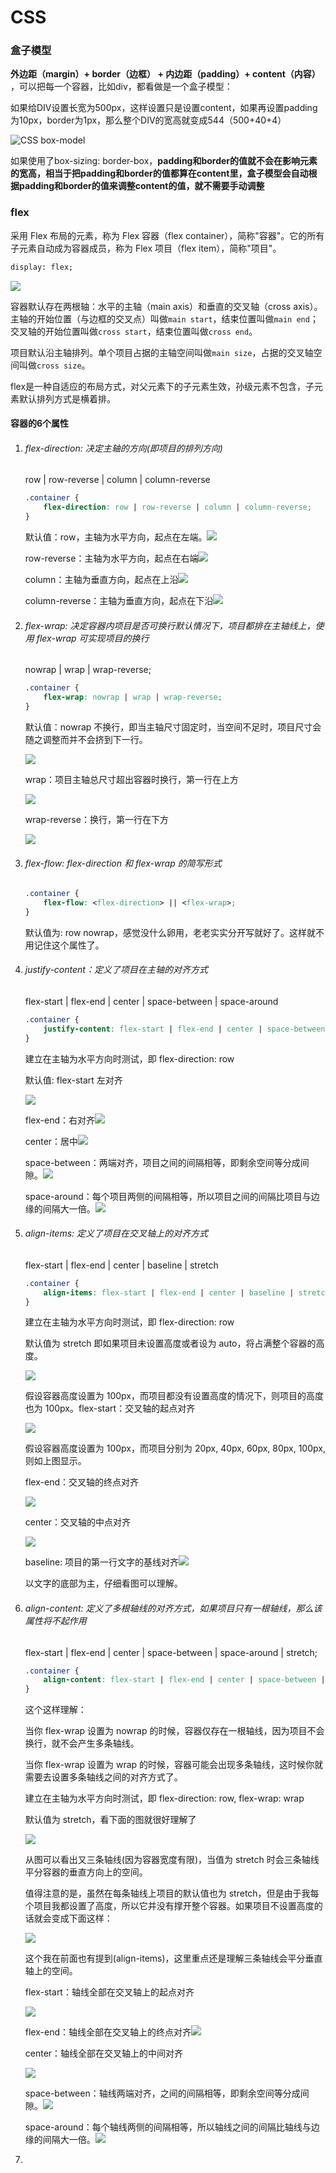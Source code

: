 # CSS

### 盒子模型

**外边距（margin）+ border（边框） + 内边距（padding）+ content（内容）** ，可以把每一个容器，比如div，都看做是一个盒子模型：

如果给DIV设置长宽为500px，这样设置只是设置content，如果再设置padding为10px，border为1px，那么整个DIV的宽高就变成544（500+40+4）

![CSS box-model](https://www.runoob.com/images/box-model.gif)

如果使用了box-sizing: border-box，**padding和border的值就不会在影响元素的宽高，相当于把padding和border的值都算在content里，盒子模型会自动根据padding和border的值来调整content的值，就不需要手动调整**

### flex

采用 Flex 布局的元素，称为 Flex 容器（flex container），简称"容器"。它的所有子元素自动成为容器成员，称为 Flex 项目（flex item），简称"项目"。

```html
display: flex;
```

![](https://www.ruanyifeng.com/blogimg/asset/2015/bg2015071004.png)

容器默认存在两根轴：水平的主轴（main axis）和垂直的交叉轴（cross axis）。主轴的开始位置（与边框的交叉点）叫做`main start`，结束位置叫做`main end`；交叉轴的开始位置叫做`cross start`，结束位置叫做`cross end`。

项目默认沿主轴排列。单个项目占据的主轴空间叫做`main size`，占据的交叉轴空间叫做`cross size`。

flex是一种自适应的布局方式，对父元素下的子元素生效，孙级元素不包含，子元素默认排列方式是横着排。

#### 容器的6个属性

1. ###### flex-direction: 决定主轴的方向(即项目的排列方向)
   
   row | row-reverse | column | column-reverse
   
   ```css
   .container {
       flex-direction: row | row-reverse | column | column-reverse;
   }
   ```
   
   默认值：row，主轴为水平方向，起点在左端。![](https://pic2.zhimg.com/80/v2-ae8828b8b022dc6f1b28d5b4f7082e91_720w.jpg)
   
   row-reverse：主轴为水平方向，起点在右端![](https://pic3.zhimg.com/80/v2-215c8626ac95e97834eddb552cfa148a_720w.jpg)
   
   column：主轴为垂直方向，起点在上沿![](https://pic1.zhimg.com/80/v2-33efe75d166a47588e0174d0830eb020_720w.jpg)
   
   column-reverse：主轴为垂直方向，起点在下沿![](https://pic2.zhimg.com/80/v2-344757e0fb7eee11e75b127b8485e679_720w.jpg)

2. ###### flex-wrap: 决定容器内项目是否可换行默认情况下，项目都排在主轴线上，使用 flex-wrap 可实现项目的换行
   
   nowrap | wrap | wrap-reverse;
   
   ```css
   .container {
       flex-wrap: nowrap | wrap | wrap-reverse;
   }
   ```
   
   默认值：nowrap 不换行，即当主轴尺寸固定时，当空间不足时，项目尺寸会随之调整而并不会挤到下一行。
   
   ![](https://pic4.zhimg.com/80/v2-a590927ad6d83de8840d52a0cf2f0df3_720w.jpg)
   
   wrap：项目主轴总尺寸超出容器时换行，第一行在上方
   
   ![](https://pic2.zhimg.com/80/v2-426949b061e8179aab00cacda8168651_720w.jpg)
   
   wrap-reverse：换行，第一行在下方
   
   ![](https://pic2.zhimg.com/80/v2-91c53ebf744814e1ab60267643866439_720w.jpg)

3. ###### flex-flow: flex-direction 和 flex-wrap 的简写形式
   
   ```css
   .container {
       flex-flow: <flex-direction> || <flex-wrap>;
   }
   ```
   
   默认值为: row nowrap，感觉没什么卵用，老老实实分开写就好了。这样就不用记住这个属性了。

4. ###### justify-content：定义了项目在主轴的对齐方式
   
   flex-start | flex-end | center | space-between | space-around
   
   ```css
   .container {
       justify-content: flex-start | flex-end | center | space-between | space-around;
   }
   ```
   
   建立在主轴为水平方向时测试，即 flex-direction: row
   
   默认值: flex-start 左对齐
   
   ![](https://pic1.zhimg.com/80/v2-1bafab80044a7ab2a6198d5937172eb0_720w.jpg)
   
   flex-end：右对齐![](https://pic3.zhimg.com/80/v2-8b163809a4c944486a127a7c22eee7b2_720w.jpg)
   
   center：居中![](https://pic4.zhimg.com/80/v2-dea82c75d35f532d35a52d1f9c1c762b_720w.jpg)
   
   space-between：两端对齐，项目之间的间隔相等，即剩余空间等分成间隙。![](https://pic1.zhimg.com/80/v2-ea4061e0f64dd8d7a1fcb5b0ad6f96a8_720w.jpg)
   
   space-around：每个项目两侧的间隔相等，所以项目之间的间隔比项目与边缘的间隔大一倍。![](https://pic1.zhimg.com/80/v2-42a358111a221ff52768bdd55238eb0c_720w.jpg)

5. ###### align-items: 定义了项目在交叉轴上的对齐方式
   
   flex-start | flex-end | center | baseline | stretch
   
   ```css
   .container {
       align-items: flex-start | flex-end | center | baseline | stretch;
   }
   ```
   
   建立在主轴为水平方向时测试，即 flex-direction: row
   
   默认值为 stretch 即如果项目未设置高度或者设为 auto，将占满整个容器的高度。
   
   ![](https://pic2.zhimg.com/80/v2-0cced8789b0d73edf0844aaa3a08926d_720w.jpg)
   
   假设容器高度设置为 100px，而项目都没有设置高度的情况下，则项目的高度也为 100px。flex-start：交叉轴的起点对齐
   
   ![](https://pic3.zhimg.com/80/v2-26d9e85039beedd78e412459bd436e8a_720w.jpg)
   
   假设容器高度设置为 100px，而项目分别为 20px, 40px, 60px, 80px, 100px, 则如上图显示。
   
   flex-end：交叉轴的终点对齐
   
   ![](https://pic4.zhimg.com/80/v2-8b65ee47605a48ad2947b9ef4e4b01b3_720w.jpg)
   
   center：交叉轴的中点对齐
   
   ![](https://pic3.zhimg.com/80/v2-7bb9d8385273d8ad469605480f40f8f2_720w.jpg)
   
   baseline: 项目的第一行文字的基线对齐![](https://pic3.zhimg.com/80/v2-abf7ac4776302ad078986f7cd0dddaee_720w.jpg)
   
   以文字的底部为主，仔细看图可以理解。

6. ###### align-content: 定义了多根轴线的对齐方式，如果项目只有一根轴线，那么该属性将不起作用
   
   flex-start | flex-end | center | space-between | space-around | stretch;
   
   ```css
   .container {
       align-content: flex-start | flex-end | center | space-between | space-around | stretch;
   }
   ```
   
   这个这样理解：
   
   当你 flex-wrap 设置为 nowrap 的时候，容器仅存在一根轴线，因为项目不会换行，就不会产生多条轴线。
   
   当你 flex-wrap 设置为 wrap 的时候，容器可能会出现多条轴线，这时候你就需要去设置多条轴线之间的对齐方式了。
   
   建立在主轴为水平方向时测试，即 flex-direction: row, flex-wrap: wrap
   
   默认值为 stretch，看下面的图就很好理解了
   
   ![](https://pic2.zhimg.com/80/v2-c284017b4b8b731bc213cd1caab514e5_720w.jpg)
   
   从图可以看出又三条轴线(因为容器宽度有限)，当值为 stretch 时会三条轴线平分容器的垂直方向上的空间。
   
   值得注意的是，虽然在每条轴线上项目的默认值也为 stretch，但是由于我每个项目我都设置了高度，所以它并没有撑开整个容器。如果项目不设置高度的话就会变成下面这样：
   
   ![](https://pic3.zhimg.com/80/v2-2d5feceece695fb84fd650fc49164bd6_720w.jpg)
   
   这个我在前面也有提到(align-items)，这里重点还是理解三条轴线会平分垂直轴上的空间。
   
   flex-start：轴线全部在交叉轴上的起点对齐
   
   ![](https://pic2.zhimg.com/80/v2-61d92d7dc68e3d7d415a16830050fd11_720w.jpg)
   
   flex-end：轴线全部在交叉轴上的终点对齐![](https://pic2.zhimg.com/80/v2-0a0a7f10c50596aade787ae11b7b0a75_720w.jpg)
   
   center：轴线全部在交叉轴上的中间对齐
   
   ![](https://pic1.zhimg.com/80/v2-dcf53fce8dbcde7da9c677dd1a033860_720w.jpg)
   
   space-between：轴线两端对齐，之间的间隔相等，即剩余空间等分成间隙。![](https://pic2.zhimg.com/80/v2-d80940f71e1e08d45d3d6df4c5401d0d_720w.jpg)
   
   space-around：每个轴线两侧的间隔相等，所以轴线之间的间隔比轴线与边缘的间隔大一倍。![](https://pic2.zhimg.com/80/v2-7c4d5c01f3851a3cec7f8487c6edb21d_720w.jpg)

7. 
